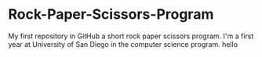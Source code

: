 # Rock-Paper-Scissors-Program
My first repository in GitHub a short rock paper scissors program.
I'm a first year at University of San Diego in the computer science program.
hello
